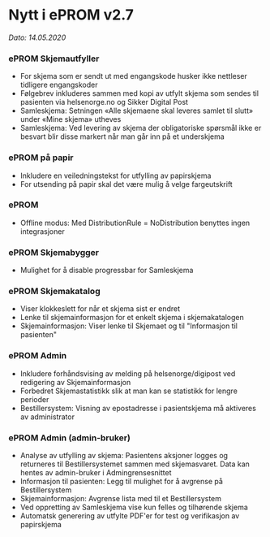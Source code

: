 # Nytt i ePROM v2.7
*Dato: 14.05.2020*

### ePROM Skjemautfyller
* For skjema som er sendt ut med engangskode husker ikke nettleser tidligere engangskoder
* Følgebrev inkluderes sammen med kopi av utfylt skjema som sendes til pasienten via helsenorge.no og Sikker Digital Post
* Samleskjema: Setningen «Alle skjemaene skal leveres samlet til slutt» under «Mine skjema» utheves
* Samleskjema: Ved levering av skjema der obligatoriske spørsmål ikke er besvart blir disse markert når man går inn på et underskjema

### ePROM på papir
* Inkludere en veiledningstekst for utfylling av papirskjema
* For utsending på papir skal det være mulig å velge fargeutskrift

### ePROM
* Offline modus: Med DistributionRule = NoDistribution benyttes ingen integrasjoner

### ePROM Skjemabygger
*	Mulighet for å disable progressbar for Samleskjema

### ePROM Skjemakatalog
* Viser klokkeslett for når et skjema sist er endret
* Lenke til skjemainformasjon for et enkelt skjema i skjemakatalogen
* Skjemainformasjon: Viser lenke til Skjemaet og til "Informasjon til pasienten"

### ePROM Admin
* Inkludere forhåndsvising av melding på helsenorge/digipost ved redigering av Skjemainformasjon
* Forbedret Skjemastatistikk slik at man kan se statistikk for lengre perioder
* Bestillersystem: Visning av epostadresse i pasientskjema må aktiveres av administrator

### ePROM Admin (admin-bruker)
* Analyse av utfylling av skjema: Pasientens aksjoner logges og returneres til Bestillersystemet sammen med skjemasvaret. Data kan hentes av admin-bruker i Admingrensesnittet
* Informasjon til pasienten: Legg til mulighet for å avgrense på Bestillersystem
* Skjemainformasjon: Avgrense lista med til et Bestillersystem
* Ved oppretting av Samleskjema vise kun felles og tilhørende skjema
* Automatsk generering av utfylte PDF'er for test og verifikasjon av papirskjema
